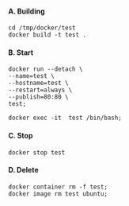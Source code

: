 #### A. Building
```
cd /tmp/docker/test
docker build -t test .
```

#### B. Start
```
docker run --detach \
--name=test \
--hostname=test \
--restart=always \
--publish=80:80 \
test;

docker exec -it  test /bin/bash;
```


#### C. Stop
```
docker stop test
```


#### D. Delete
```
docker container rm -f test;
docker image rm test ubuntu;
```
